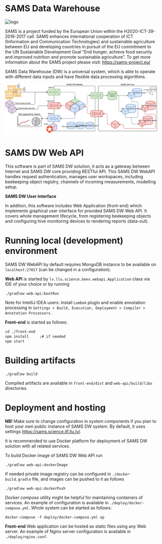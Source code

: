 # SAMS Data Warehouse

![logo](https://sams-project.eu/wp-content/uploads/2019/11/SAMS-DW.png)

SAMS is a project funded by the European Union within the H2020-ICT-39-2016-2017 call. 
SAMS enhances international cooperation of ICT (Information and Communication Technologies) 
and sustainable agriculture between EU and developing countries in pursuit of the EU commitment 
to the UN Sustainable Development Goal “End hunger, achieve food security and improved nutrition 
and promote sustainable agriculture”.
To get more information about the SAMS project please visit: https://sams-project.eu/

SAMS Data Warehouse (DW) is a universal system, which is able to operate with different
 data inputs and have flexible data processing algorithms. 

![architecture](front-end/src/assets/DW-concept-new.svg)

# SAMS DW Web API
This software is part of SAMS DW solution, it acts as a gateway between Internet and SAMS DW core 
providing RESTful API. This SAMS DW WebAPI handles request authentication, manages user workspaces, 
including beekeeping object registry, channels of incoming measurements, modelling setup.  
 
**SAMS DW User interface**

In addition, this software includes Web Application (front-end) which implements graphical
user interface for provided SAMS DW Web API. It covers whole management lifecycle,
from registering beekeeping objects and configuring hive monitoring devices 
to rendering reports (data-out). 

# Running local (development) environment
SAMS DW WebAPI by default requires MongoDB instance to be available on 
`localhost:27017` (can be changed in a configuration).

**Web API** is started by `lv.llu.science.bees.webapi.Application` class via IDE of your choice 
or by running 
```
./gradlew web-api:bootRun
```

Note for IntelliJ IDEA users: install `Lombok` plugin 
and enable annotation processing in `Settings > Build, Execution, Deployment > Compiler > Annotation Processors`.

**Front-end** is started as follows:
```
cd ./front-end
npm install     ;# if needed
npm start
```

# Building artifacts
```
./gradlew build
```
Compiled artifacts are available in `front-end/dist` and `web-api/build/libs` directories.

# Deployment and hosting

**NB!** Make sure to change configuration in system components if you plan to host 
your own public instance of SAMS DW system. 
By default, it uses settings https://sams.science.itf.llu.lv/.

It is recommended to use Docker platform for deployment of SAMS DW solution 
with all related services.

To build Docker image of SAMS DW Web API run
```
./gradlew web-api:dockerImage
```

If needed private image registry can be configured in `./docker-build.gradle` file, 
and images can be pushed to it as follows
 
```
./gradlew web-api:dockerPush
```

*Docker compose* utility might be helpful for maintaining containers of services.
An example of configuration is available in `./deploy/docker-compose.yml`.
Whole system can be started as follows: 
```
docker-compose -f deploy/docker-compose.yml up
```

**Front-end** Web application can be hosted as static files using any Web server. 
An example of Nginx server configuration is available in `./deploy/nginx.conf`.
